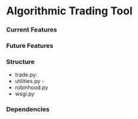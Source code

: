 # Algorithmic Trading Tool

### Current Features

### Future Features

### Structure
- trade.py: 
- utilities.py - 
- robinhood.py
- wsgi.py

### Dependencies

